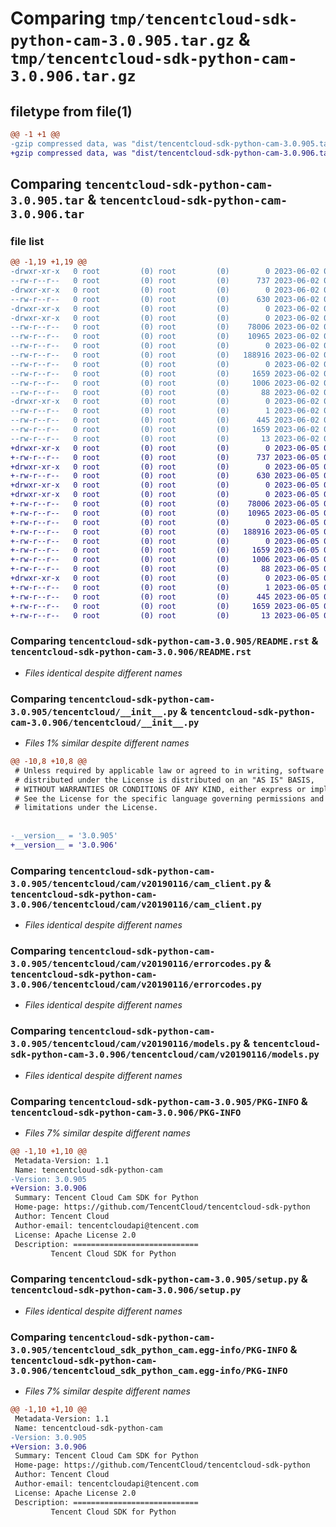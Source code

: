 # Comparing `tmp/tencentcloud-sdk-python-cam-3.0.905.tar.gz` & `tmp/tencentcloud-sdk-python-cam-3.0.906.tar.gz`

## filetype from file(1)

```diff
@@ -1 +1 @@
-gzip compressed data, was "dist/tencentcloud-sdk-python-cam-3.0.905.tar", last modified: Fri Jun  2 00:22:00 2023, max compression
+gzip compressed data, was "dist/tencentcloud-sdk-python-cam-3.0.906.tar", last modified: Mon Jun  5 00:28:29 2023, max compression
```

## Comparing `tencentcloud-sdk-python-cam-3.0.905.tar` & `tencentcloud-sdk-python-cam-3.0.906.tar`

### file list

```diff
@@ -1,19 +1,19 @@
-drwxr-xr-x   0 root         (0) root         (0)        0 2023-06-02 00:22:00.000000 tencentcloud-sdk-python-cam-3.0.905/
--rw-r--r--   0 root         (0) root         (0)      737 2023-06-02 00:22:00.000000 tencentcloud-sdk-python-cam-3.0.905/README.rst
-drwxr-xr-x   0 root         (0) root         (0)        0 2023-06-02 00:22:00.000000 tencentcloud-sdk-python-cam-3.0.905/tencentcloud/
--rw-r--r--   0 root         (0) root         (0)      630 2023-06-02 00:22:00.000000 tencentcloud-sdk-python-cam-3.0.905/tencentcloud/__init__.py
-drwxr-xr-x   0 root         (0) root         (0)        0 2023-06-02 00:22:00.000000 tencentcloud-sdk-python-cam-3.0.905/tencentcloud/cam/
-drwxr-xr-x   0 root         (0) root         (0)        0 2023-06-02 00:22:00.000000 tencentcloud-sdk-python-cam-3.0.905/tencentcloud/cam/v20190116/
--rw-r--r--   0 root         (0) root         (0)    78006 2023-06-02 00:22:00.000000 tencentcloud-sdk-python-cam-3.0.905/tencentcloud/cam/v20190116/cam_client.py
--rw-r--r--   0 root         (0) root         (0)    10965 2023-06-02 00:22:00.000000 tencentcloud-sdk-python-cam-3.0.905/tencentcloud/cam/v20190116/errorcodes.py
--rw-r--r--   0 root         (0) root         (0)        0 2023-06-02 00:22:00.000000 tencentcloud-sdk-python-cam-3.0.905/tencentcloud/cam/v20190116/__init__.py
--rw-r--r--   0 root         (0) root         (0)   188916 2023-06-02 00:22:00.000000 tencentcloud-sdk-python-cam-3.0.905/tencentcloud/cam/v20190116/models.py
--rw-r--r--   0 root         (0) root         (0)        0 2023-06-02 00:22:00.000000 tencentcloud-sdk-python-cam-3.0.905/tencentcloud/cam/__init__.py
--rw-r--r--   0 root         (0) root         (0)     1659 2023-06-02 00:22:00.000000 tencentcloud-sdk-python-cam-3.0.905/PKG-INFO
--rw-r--r--   0 root         (0) root         (0)     1006 2023-06-02 00:22:00.000000 tencentcloud-sdk-python-cam-3.0.905/setup.py
--rw-r--r--   0 root         (0) root         (0)       88 2023-06-02 00:22:00.000000 tencentcloud-sdk-python-cam-3.0.905/setup.cfg
-drwxr-xr-x   0 root         (0) root         (0)        0 2023-06-02 00:22:00.000000 tencentcloud-sdk-python-cam-3.0.905/tencentcloud_sdk_python_cam.egg-info/
--rw-r--r--   0 root         (0) root         (0)        1 2023-06-02 00:22:00.000000 tencentcloud-sdk-python-cam-3.0.905/tencentcloud_sdk_python_cam.egg-info/dependency_links.txt
--rw-r--r--   0 root         (0) root         (0)      445 2023-06-02 00:22:00.000000 tencentcloud-sdk-python-cam-3.0.905/tencentcloud_sdk_python_cam.egg-info/SOURCES.txt
--rw-r--r--   0 root         (0) root         (0)     1659 2023-06-02 00:22:00.000000 tencentcloud-sdk-python-cam-3.0.905/tencentcloud_sdk_python_cam.egg-info/PKG-INFO
--rw-r--r--   0 root         (0) root         (0)       13 2023-06-02 00:22:00.000000 tencentcloud-sdk-python-cam-3.0.905/tencentcloud_sdk_python_cam.egg-info/top_level.txt
+drwxr-xr-x   0 root         (0) root         (0)        0 2023-06-05 00:28:29.000000 tencentcloud-sdk-python-cam-3.0.906/
+-rw-r--r--   0 root         (0) root         (0)      737 2023-06-05 00:28:29.000000 tencentcloud-sdk-python-cam-3.0.906/README.rst
+drwxr-xr-x   0 root         (0) root         (0)        0 2023-06-05 00:28:29.000000 tencentcloud-sdk-python-cam-3.0.906/tencentcloud/
+-rw-r--r--   0 root         (0) root         (0)      630 2023-06-05 00:28:29.000000 tencentcloud-sdk-python-cam-3.0.906/tencentcloud/__init__.py
+drwxr-xr-x   0 root         (0) root         (0)        0 2023-06-05 00:28:29.000000 tencentcloud-sdk-python-cam-3.0.906/tencentcloud/cam/
+drwxr-xr-x   0 root         (0) root         (0)        0 2023-06-05 00:28:29.000000 tencentcloud-sdk-python-cam-3.0.906/tencentcloud/cam/v20190116/
+-rw-r--r--   0 root         (0) root         (0)    78006 2023-06-05 00:28:29.000000 tencentcloud-sdk-python-cam-3.0.906/tencentcloud/cam/v20190116/cam_client.py
+-rw-r--r--   0 root         (0) root         (0)    10965 2023-06-05 00:28:29.000000 tencentcloud-sdk-python-cam-3.0.906/tencentcloud/cam/v20190116/errorcodes.py
+-rw-r--r--   0 root         (0) root         (0)        0 2023-06-05 00:28:29.000000 tencentcloud-sdk-python-cam-3.0.906/tencentcloud/cam/v20190116/__init__.py
+-rw-r--r--   0 root         (0) root         (0)   188916 2023-06-05 00:28:29.000000 tencentcloud-sdk-python-cam-3.0.906/tencentcloud/cam/v20190116/models.py
+-rw-r--r--   0 root         (0) root         (0)        0 2023-06-05 00:28:29.000000 tencentcloud-sdk-python-cam-3.0.906/tencentcloud/cam/__init__.py
+-rw-r--r--   0 root         (0) root         (0)     1659 2023-06-05 00:28:29.000000 tencentcloud-sdk-python-cam-3.0.906/PKG-INFO
+-rw-r--r--   0 root         (0) root         (0)     1006 2023-06-05 00:28:29.000000 tencentcloud-sdk-python-cam-3.0.906/setup.py
+-rw-r--r--   0 root         (0) root         (0)       88 2023-06-05 00:28:29.000000 tencentcloud-sdk-python-cam-3.0.906/setup.cfg
+drwxr-xr-x   0 root         (0) root         (0)        0 2023-06-05 00:28:29.000000 tencentcloud-sdk-python-cam-3.0.906/tencentcloud_sdk_python_cam.egg-info/
+-rw-r--r--   0 root         (0) root         (0)        1 2023-06-05 00:28:29.000000 tencentcloud-sdk-python-cam-3.0.906/tencentcloud_sdk_python_cam.egg-info/dependency_links.txt
+-rw-r--r--   0 root         (0) root         (0)      445 2023-06-05 00:28:29.000000 tencentcloud-sdk-python-cam-3.0.906/tencentcloud_sdk_python_cam.egg-info/SOURCES.txt
+-rw-r--r--   0 root         (0) root         (0)     1659 2023-06-05 00:28:29.000000 tencentcloud-sdk-python-cam-3.0.906/tencentcloud_sdk_python_cam.egg-info/PKG-INFO
+-rw-r--r--   0 root         (0) root         (0)       13 2023-06-05 00:28:29.000000 tencentcloud-sdk-python-cam-3.0.906/tencentcloud_sdk_python_cam.egg-info/top_level.txt
```

### Comparing `tencentcloud-sdk-python-cam-3.0.905/README.rst` & `tencentcloud-sdk-python-cam-3.0.906/README.rst`

 * *Files identical despite different names*

### Comparing `tencentcloud-sdk-python-cam-3.0.905/tencentcloud/__init__.py` & `tencentcloud-sdk-python-cam-3.0.906/tencentcloud/__init__.py`

 * *Files 1% similar despite different names*

```diff
@@ -10,8 +10,8 @@
 # Unless required by applicable law or agreed to in writing, software
 # distributed under the License is distributed on an "AS IS" BASIS,
 # WITHOUT WARRANTIES OR CONDITIONS OF ANY KIND, either express or implied.
 # See the License for the specific language governing permissions and
 # limitations under the License.
 
 
-__version__ = '3.0.905'
+__version__ = '3.0.906'
```

### Comparing `tencentcloud-sdk-python-cam-3.0.905/tencentcloud/cam/v20190116/cam_client.py` & `tencentcloud-sdk-python-cam-3.0.906/tencentcloud/cam/v20190116/cam_client.py`

 * *Files identical despite different names*

### Comparing `tencentcloud-sdk-python-cam-3.0.905/tencentcloud/cam/v20190116/errorcodes.py` & `tencentcloud-sdk-python-cam-3.0.906/tencentcloud/cam/v20190116/errorcodes.py`

 * *Files identical despite different names*

### Comparing `tencentcloud-sdk-python-cam-3.0.905/tencentcloud/cam/v20190116/models.py` & `tencentcloud-sdk-python-cam-3.0.906/tencentcloud/cam/v20190116/models.py`

 * *Files identical despite different names*

### Comparing `tencentcloud-sdk-python-cam-3.0.905/PKG-INFO` & `tencentcloud-sdk-python-cam-3.0.906/PKG-INFO`

 * *Files 7% similar despite different names*

```diff
@@ -1,10 +1,10 @@
 Metadata-Version: 1.1
 Name: tencentcloud-sdk-python-cam
-Version: 3.0.905
+Version: 3.0.906
 Summary: Tencent Cloud Cam SDK for Python
 Home-page: https://github.com/TencentCloud/tencentcloud-sdk-python
 Author: Tencent Cloud
 Author-email: tencentcloudapi@tencent.com
 License: Apache License 2.0
 Description: ============================
         Tencent Cloud SDK for Python
```

### Comparing `tencentcloud-sdk-python-cam-3.0.905/setup.py` & `tencentcloud-sdk-python-cam-3.0.906/setup.py`

 * *Files identical despite different names*

### Comparing `tencentcloud-sdk-python-cam-3.0.905/tencentcloud_sdk_python_cam.egg-info/PKG-INFO` & `tencentcloud-sdk-python-cam-3.0.906/tencentcloud_sdk_python_cam.egg-info/PKG-INFO`

 * *Files 7% similar despite different names*

```diff
@@ -1,10 +1,10 @@
 Metadata-Version: 1.1
 Name: tencentcloud-sdk-python-cam
-Version: 3.0.905
+Version: 3.0.906
 Summary: Tencent Cloud Cam SDK for Python
 Home-page: https://github.com/TencentCloud/tencentcloud-sdk-python
 Author: Tencent Cloud
 Author-email: tencentcloudapi@tencent.com
 License: Apache License 2.0
 Description: ============================
         Tencent Cloud SDK for Python
```

